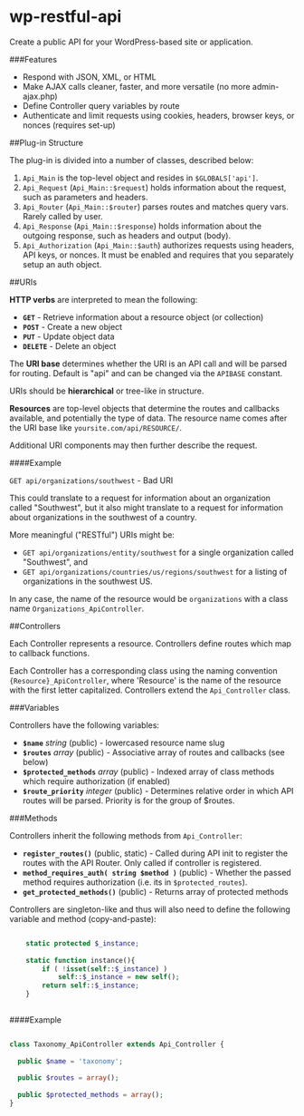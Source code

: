 wp-restful-api
==============

Create a public API for your WordPress-based site or application.

###Features

 * Respond with JSON, XML, or HTML
 * Make AJAX calls cleaner, faster, and more versatile (no more admin-ajax.php)
 * Define Controller query variables by route
 * Authenticate and limit requests using cookies, headers, browser keys, or nonces (requires set-up)


##Plug-in Structure

The plug-in is divided into a number of classes, described below:

1. `Api_Main` is the top-level object and resides in `$GLOBALS['api']`.
2. `Api_Request` (`Api_Main::$request`) holds information about the request, such as parameters and headers.
3. `Api_Router` (`Api_Main::$router`) parses routes and matches query vars. Rarely called by user.
4. `Api_Response` (`Api_Main::$response`) holds information about the outgoing response, such as headers and output (body).
5. `Api_Authorization` (`Api_Main::$auth`) authorizes requests using headers, API keys, or nonces. It must be enabled and requires that you separately setup an auth object.


##URIs

**HTTP verbs** are interpreted to mean the following:

 * **`GET`** - Retrieve information about a resource object (or collection)
 * **`POST`** - Create a new object
 * **`PUT`** - Update object data
 * **`DELETE`** - Delete an object

The **URI base** determines whether the URI is an API call and will be parsed for routing. Default is "api" and can be changed via the `APIBASE` constant.

URIs should be **hierarchical** or tree-like in structure.

**Resources** are top-level objects that determine the routes and callbacks available, and potentially the type of data. The resource name comes after the URI base like `yoursite.com/api/RESOURCE/`.

Additional URI components may then further describe the request.


####Example

`GET api/organizations/southwest` - Bad URI

This could translate to a request for information about an organization called "Southwest", but it also might translate to a request for information about organizations in the southwest of a country.

More meaningful ("RESTful") URIs might be:

 * `GET api/organizations/entity/southwest` for a single organization called "Southwest", and
 * `GET api/organizations/countries/us/regions/southwest` for a listing of organizations in the southwest US.

In any case, the name of the resource would be `organizations` with a class name `Organizations_ApiController`.

##Controllers

Each Controller represents a resource. Controllers define routes which map to callback functions.

Each Controller has a corresponding class using the naming convention `{Resource}_ApiController`, where 'Resource' is the name of the resource with the first letter capitalized. Controllers extend the `Api_Controller` class.


###Variables

Controllers have the following variables:

 * **`$name`** _string_ (public) - lowercased resource name slug
 * **`$routes`** _array_ (public) - Associative array of routes and callbacks (see below)
 * **`$protected_methods`** _array_ (public) - Indexed array of class methods which require authorization (if enabled)
 * **`$route_priority`** _integer_ (public) - Determines relative order in which API routes will be parsed. Priority is for the group of $routes.


###Methods

Controllers inherit the following methods from `Api_Controller`:

 * **`register_routes()`** (public, static) - Called during API init to register the routes with the API Router. Only called if controller is registered.
 * **`method_requires_auth( string $method )`** (public) - Whether the passed method requires authorization (i.e. its in `$protected_routes`).
 * **`get_protected_methods()`** (public) - Returns array of protected methods

Controllers are singleton-like and thus will also need to define the following variable and method (copy-and-paste):

```php

	static protected $_instance;
		
	static function instance(){
		if ( !isset(self::$_instance) )
			self::$_instance = new self();
		return self::$_instance;
	}
	
```


####Example

```php

class Taxonomy_ApiController extends Api_Controller {
  
  public $name = 'taxonomy';
  
  public $routes = array();
  
  public $protected_methods = array();
}

```

